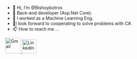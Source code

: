 - 👋 Hi, I’m @Bishoybotros
- 👀 Back-end developer (Asp.Net Core).
- 🌱 I worked as a Machine Learning Eng.
- 💞️I look forward to cooperating to solve problems with C#.
- 📫 How to reach me ...
<p align="left">
<a href="bishoybotros10@gmail.com">
<img src="https://cdn-icons-png.flaticon.com/128/732/732200.png" alt="Gmail" width="50"/>
  <a href="www.linkedin.com/in/bishoy-botros-software-developer">
  <img src="https://cdn-icons-png.flaticon.com/128/2504/2504923.png" alt="LinkedIn" width="45"/>
</a>
  </p> 
<!---
Bishoybotros/Bishoybotros is a ✨ special ✨ repository because its `README.md` (this file) appears on your GitHub profile.
You can click the Preview link to take a look at your changes.
--->
